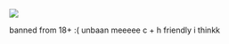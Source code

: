 ![](https://komarev.com/ghpvc/?username=your-github-piercedskin&color=lightgrey&label=witnesses&base=1000) 

banned from 18+ :( unbaan meeeee
c + h friendly i thinkk
